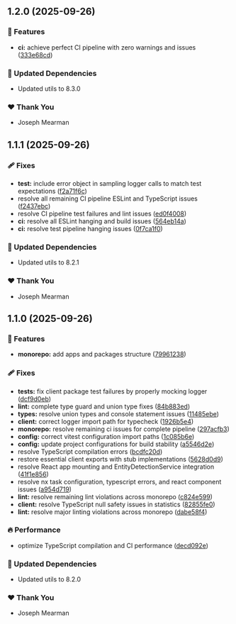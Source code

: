 ## 1.2.0 (2025-09-26)

### 🚀 Features

- **ci:** achieve perfect CI pipeline with zero warnings and issues ([333e68cd](https://github.com/Mearman/Academic-Explorer/commit/333e68cd))

### 🧱 Updated Dependencies

- Updated utils to 8.3.0

### ❤️ Thank You

- Joseph Mearman

## 1.1.1 (2025-09-26)

### 🩹 Fixes

- **test:** include error object in sampling logger calls to match test expectations ([f2a71f6c](https://github.com/Mearman/Academic-Explorer/commit/f2a71f6c))
- resolve all remaining CI pipeline ESLint and TypeScript issues ([f2437ebc](https://github.com/Mearman/Academic-Explorer/commit/f2437ebc))
- resolve CI pipeline test failures and lint issues ([ed0f4008](https://github.com/Mearman/Academic-Explorer/commit/ed0f4008))
- **ci:** resolve all ESLint hanging and build issues ([564eb14a](https://github.com/Mearman/Academic-Explorer/commit/564eb14a))
- **ci:** resolve test pipeline hanging issues ([0f7ca1f0](https://github.com/Mearman/Academic-Explorer/commit/0f7ca1f0))

### 🧱 Updated Dependencies

- Updated utils to 8.2.1

### ❤️ Thank You

- Joseph Mearman

## 1.1.0 (2025-09-26)

### 🚀 Features

- **monorepo:** add apps and packages structure ([79961238](https://github.com/Mearman/Academic-Explorer/commit/79961238))

### 🩹 Fixes

- **tests:** fix client package test failures by properly mocking logger ([dcf9d0eb](https://github.com/Mearman/Academic-Explorer/commit/dcf9d0eb))
- **lint:** complete type guard and union type fixes ([84b883ed](https://github.com/Mearman/Academic-Explorer/commit/84b883ed))
- **types:** resolve union types and console statement issues ([11485ebe](https://github.com/Mearman/Academic-Explorer/commit/11485ebe))
- **client:** correct logger import path for typecheck ([1926b5e4](https://github.com/Mearman/Academic-Explorer/commit/1926b5e4))
- **monorepo:** resolve remaining ci issues for complete pipeline ([297acfb3](https://github.com/Mearman/Academic-Explorer/commit/297acfb3))
- **config:** correct vitest configuration import paths ([1c085b6e](https://github.com/Mearman/Academic-Explorer/commit/1c085b6e))
- **config:** update project configurations for build stability ([a5546d2e](https://github.com/Mearman/Academic-Explorer/commit/a5546d2e))
- resolve TypeScript compilation errors ([bcdfc20d](https://github.com/Mearman/Academic-Explorer/commit/bcdfc20d))
- restore essential client exports with stub implementations ([5628d0d9](https://github.com/Mearman/Academic-Explorer/commit/5628d0d9))
- resolve React app mounting and EntityDetectionService integration ([41f1e856](https://github.com/Mearman/Academic-Explorer/commit/41f1e856))
- resolve nx task configuration, typescript errors, and react component issues ([a954d719](https://github.com/Mearman/Academic-Explorer/commit/a954d719))
- **lint:** resolve remaining lint violations across monorepo ([c824e599](https://github.com/Mearman/Academic-Explorer/commit/c824e599))
- **client:** resolve TypeScript null safety issues in statistics ([82855fe0](https://github.com/Mearman/Academic-Explorer/commit/82855fe0))
- **lint:** resolve major linting violations across monorepo ([dabe58f4](https://github.com/Mearman/Academic-Explorer/commit/dabe58f4))

### 🔥 Performance

- optimize TypeScript compilation and CI performance ([decd092e](https://github.com/Mearman/Academic-Explorer/commit/decd092e))

### 🧱 Updated Dependencies

- Updated utils to 8.2.0

### ❤️ Thank You

- Joseph Mearman